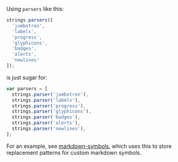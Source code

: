 
Using `parsers` like this:

```js
strings.parsers([
  'jumbotron',
  'labels',
  'progress',
  'glyphicons',
  'badges',
  'alerts',
  'newlines'
]);
```
is just sugar for:

```js
var parsers = [
  strings.parser('jumbotron'),
  strings.parser('labels'),
  strings.parser('progress'),
  strings.parser('glyphicons'),
  strings.parser('badges'),
  strings.parser('alerts'),
  strings.parser('newlines'),
];
```

For an example, see [markdown-symbols](https://github.com/jonschlinkert/markdown-symbols), which uses this to store replacement patterns for custom markdown symbols.